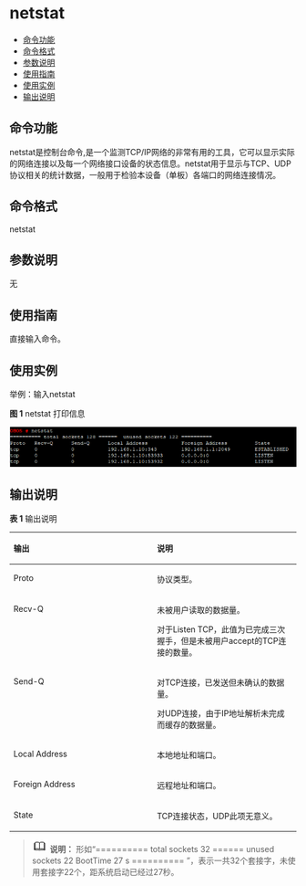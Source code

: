 # netstat<a name="ZH-CN_TOPIC_0000001052370301"></a>

-   [命令功能](#section13469162113816)
-   [命令格式](#section795712373812)
-   [参数说明](#section17629431193817)
-   [使用指南](#section5277153519380)
-   [使用实例](#section108141437163820)
-   [输出说明](#section1357015107117)

## 命令功能<a name="section13469162113816"></a>

netstat是控制台命令,是一个监测TCP/IP网络的非常有用的工具，它可以显示实际的网络连接以及每一个网络接口设备的状态信息。netstat用于显示与TCP、UDP协议相关的统计数据，一般用于检验本设备（单板）各端口的网络连接情况。

## 命令格式<a name="section795712373812"></a>

netstat

## 参数说明<a name="section17629431193817"></a>

无

## 使用指南<a name="section5277153519380"></a>

直接输入命令。

## 使用实例<a name="section108141437163820"></a>

举例：输入netstat

**图 1**  netstat 打印信息<a name="fig51865585412"></a>  


![](figures/Snipaste_2021-01-26_10-38-58-1.png)

## 输出说明<a name="section1357015107117"></a>

**表 1**  输出说明

<a name="table2526mcpsimp"></a>
<table><thead align="left"><tr id="row2531mcpsimp"><th class="cellrowborder" valign="top" width="50%" id="mcps1.2.3.1.1"><p id="p2533mcpsimp"><a name="p2533mcpsimp"></a><a name="p2533mcpsimp"></a>输出</p>
</th>
<th class="cellrowborder" valign="top" width="50%" id="mcps1.2.3.1.2"><p id="p2535mcpsimp"><a name="p2535mcpsimp"></a><a name="p2535mcpsimp"></a>说明</p>
</th>
</tr>
</thead>
<tbody><tr id="row2536mcpsimp"><td class="cellrowborder" valign="top" width="50%" headers="mcps1.2.3.1.1 "><p id="p2538mcpsimp"><a name="p2538mcpsimp"></a><a name="p2538mcpsimp"></a>Proto</p>
</td>
<td class="cellrowborder" valign="top" width="50%" headers="mcps1.2.3.1.2 "><p id="p2540mcpsimp"><a name="p2540mcpsimp"></a><a name="p2540mcpsimp"></a>协议类型。</p>
</td>
</tr>
<tr id="row2546mcpsimp"><td class="cellrowborder" valign="top" width="50%" headers="mcps1.2.3.1.1 "><p id="p2548mcpsimp"><a name="p2548mcpsimp"></a><a name="p2548mcpsimp"></a>Recv-Q</p>
</td>
<td class="cellrowborder" valign="top" width="50%" headers="mcps1.2.3.1.2 "><p id="p2550mcpsimp"><a name="p2550mcpsimp"></a><a name="p2550mcpsimp"></a>未被用户读取的数据量。</p>
<p id="p2551mcpsimp"><a name="p2551mcpsimp"></a><a name="p2551mcpsimp"></a>对于Listen TCP，此值为已完成三次握手，但是未被用户accept的TCP连接的数量。</p>
</td>
</tr>
<tr id="row2553mcpsimp"><td class="cellrowborder" valign="top" width="50%" headers="mcps1.2.3.1.1 "><p id="p2555mcpsimp"><a name="p2555mcpsimp"></a><a name="p2555mcpsimp"></a>Send-Q</p>
</td>
<td class="cellrowborder" valign="top" width="50%" headers="mcps1.2.3.1.2 "><p id="p1250715415473"><a name="p1250715415473"></a><a name="p1250715415473"></a>对TCP连接，已发送但未确认的数据量。</p>
<p id="p1080412214470"><a name="p1080412214470"></a><a name="p1080412214470"></a>对UDP连接，由于IP地址解析未完成而缓存的数据量。</p>
</td>
</tr>
<tr id="row2558mcpsimp"><td class="cellrowborder" valign="top" width="50%" headers="mcps1.2.3.1.1 "><p id="p2560mcpsimp"><a name="p2560mcpsimp"></a><a name="p2560mcpsimp"></a>Local Address</p>
</td>
<td class="cellrowborder" valign="top" width="50%" headers="mcps1.2.3.1.2 "><p id="p2562mcpsimp"><a name="p2562mcpsimp"></a><a name="p2562mcpsimp"></a>本地地址和端口。</p>
</td>
</tr>
<tr id="row2563mcpsimp"><td class="cellrowborder" valign="top" width="50%" headers="mcps1.2.3.1.1 "><p id="p2565mcpsimp"><a name="p2565mcpsimp"></a><a name="p2565mcpsimp"></a>Foreign Address</p>
</td>
<td class="cellrowborder" valign="top" width="50%" headers="mcps1.2.3.1.2 "><p id="p2567mcpsimp"><a name="p2567mcpsimp"></a><a name="p2567mcpsimp"></a>远程地址和端口。</p>
</td>
</tr>
<tr id="row2568mcpsimp"><td class="cellrowborder" valign="top" width="50%" headers="mcps1.2.3.1.1 "><p id="p2570mcpsimp"><a name="p2570mcpsimp"></a><a name="p2570mcpsimp"></a>State</p>
</td>
<td class="cellrowborder" valign="top" width="50%" headers="mcps1.2.3.1.2 "><p id="p2572mcpsimp"><a name="p2572mcpsimp"></a><a name="p2572mcpsimp"></a>TCP连接状态，UDP此项无意义。</p>
</td>
</tr>
</tbody>
</table>

>![](public_sys-resources/icon-note.gif) **说明：** 
>形如“========== total sockets 32 ====== unused sockets 22 BootTime 27 s ========== ”，表示一共32个套接字，未使用套接字22个，距系统启动已经过27秒。


